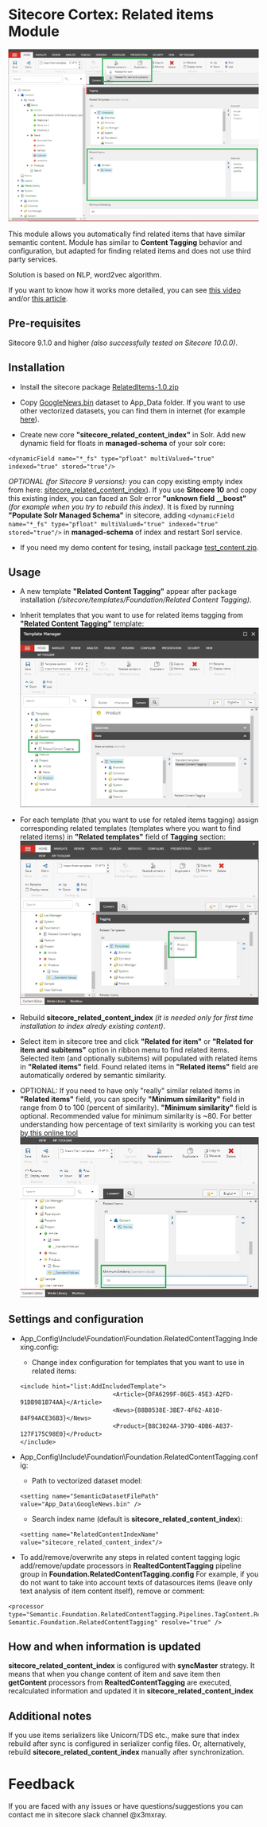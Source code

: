 # Sitecore Cortex: Related items Module 
![Related items](documentation/images/1.jpg?raw=true "Related items")

This module allows you automatically find related items that have similar semantic content.
Module has similar to **Content Tagging** behavior and configuration, but adapted for finding related items and does not use third party services.

Solution is based on NLP, word2vec algorithm.

If you want to know how it works more detailed, you can see [this video](https://www.youtube.com/watch?v=XC2tgfUwuWA&ab_channel=SUGBelarus) and/or [this article](https://www.brimit.com/blog/cortex-related-semantic-items).

## Pre-requisites
Sitecore 9.1.0  and higher *(also successfully tested on Sitecore 10.0.0)*.

## Installation

- Install the sitecore package [RelatedItems-1.0.zip](https://github.com/x3mxray/semantic.related.items/blob/master/install/RelatedItems-1.0.zip)

- Copy [GoogleNews.bin](https://github.com/x3mxray/semantic.related.items/blob/master/install/GoogleNews.bin) dataset to App_Data folder. If you want to use other vectorized datasets, you can find them in internet (for example [here](https://fasttext.cc/docs/en/english-vectors.html)).

- Create new core **"sitecore_related_content_index"** in Solr.
Add new dynamic field for floats in **managed-schema** of your solr core:
```
<dynamicField name="*_fs" type="pfloat" multiValued="true" indexed="true" stored="true"/>
```
*OPTIONAL (for Sitecore 9 versions)*: you can copy existing empty index from here: [sitecore_related_content_index](https://github.com/x3mxray/semantic.related.items/blob/master/install/sitecore_related_content_index.zip)). 
If you use **Sitecore 10** and copy this existing index, you can faced an Solr error **"unknown field __boost"** *(for example when you try to rebuild this index)*. It is fixed by running **"Populate Solr Managed Schema"** in sitecore, adding `<dynamicField name="*_fs" type="pfloat" multiValued="true" indexed="true" stored="true"/>` in **managed-schema** of index and restart Sorl service.


- If you need my demo content for tesing, install package [test_content.zip](https://github.com/x3mxray/semantic.related.items/blob/master/install/test_content.zip).

## Usage

- A new template **"Related Content Tagging"**  appear after package installation  *(/sitecore/templates/Foundation/Related Content Tagging)*.

- Inherit templates that you want to use for related items tagging from **"Related Content Tagging"** template:
![Base templates](documentation/images/2.jpg?raw=true "Base templates")

- For each template (that you want to use for retaled items tagging) assign corresponding related templates (templates where you want to find related items) in **"Related templates"** field of **Tagging** section:
 ![Related templates](documentation/images/3.jpg?raw=true "Related templates")

- Rebuild **sitecore_related_content_index** *(it is needed only for first time installation to index alredy existing content)*.

- Select item in sitecore tree and click **"Related for item"** or **"Related for item and subitems"** option in ribbon menu to find related items.
Selected item (and optionally subitems) will populated with related items in **"Related items"** field.
Found related items in **"Related items"** field are automatically ordered by semantic similarity.

- OPTIONAL: If you need to have only "really" similar related items in **"Related items"** field, you can specify **"Minimum similarity"** field in range from 0 to 100 (percent of similarity). 
**"Minimum similarity"** field is optional. Recommended value for minimum similarity is ~80. 
For better understanding how percentage of text similarity is working you can test [by this online tool](https://dandelion.eu/semantic-text/text-similarity-demo/?text1=Cameron+wins+the+Oscar&text2=All+nominees+for+the+Academy+Awards&lang=auto&exec=true)
 ![Minimum similarity](documentation/images/4.jpg?raw=true "Minimum similarity")


## Settings and configuration
- App_Config\Include\Foundation\Foundation.RelatedContentTagging.Indexing.config:
  - Change index configuration for templates that you want to use in related items:
  ```
  <include hint="list:AddIncludedTemplate">
                            <Article>{DFA6299F-86E5-45E3-A2FD-91DB981B74AA}</Article>
                            <News>{88B0538E-3BE7-4F62-A810-84F94ACE36B3}</News>
                            <Product>{B8C3024A-379D-4DB6-A837-127F175C98E0}</Product>
  </include>
  ```
- App_Config\Include\Foundation\Foundation.RelatedContentTagging.config:
  - Path to vectorized dataset model:
  ```
  <setting name="SemanticDatasetFilePath" value="App_Data\GoogleNews.bin" />
  ```
  - Search index name (default is **sitecore_related_content_index**):
  ```
  <setting name="RelatedContentIndexName" value="sitecore_related_content_index"/>
  ```

- To add/remove/overwrite any steps in related content tagging logic add/remove/update processors in **RealtedContentTagging** pipeline group in **Foundation.RelatedContentTagging.config**
For example, if you do not want to take into account texts of datasources items (leave only text analysis of item content itself), remove or comment:
```
<processor type="Semantic.Foundation.RelatedContentTagging.Pipelines.TagContent.RetrieveContentFromDatasourceItems, Semantic.Foundation.RelatedContentTagging" resolve="true" />
``` 

## How and when information is updated
**sitecore_related_content_index** is configured with **syncMaster**  strategy. It means that when you change content of item  and save item then **getContent** processors from **RealtedContentTagging** are executed, recalculated information and updated it in **sitecore_related_content_index**

## Additional notes
If you use items serializers like Unicorn/TDS etc., make sure that index rebuild after sync is configured in serializer config files. Or, alternatively, rebuild **sitecore_related_content_index** manually after synchronization.


# Feedback #
If you are faced with any issues or have questions/suggestions you can contact me in sitecore slack channel @x3mxray.
